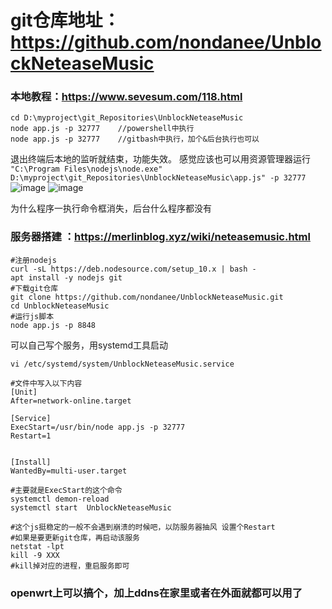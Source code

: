 # git仓库地址：https://github.com/nondanee/UnblockNeteaseMusic

### 本地教程：https://www.sevesum.com/118.html
```
cd D:\myproject\git_Repositories\UnblockNeteaseMusic
node app.js -p 32777 	//powershell中执行
node app.js -p 32777	//gitbash中执行，加个&后台执行也可以
```
退出终端后本地的监听就结束，功能失效。
感觉应该也可以用资源管理器运行
``` "C:\Program Files\nodejs\node.exe" D:\myproject\git_Repositories\UnblockNeteaseMusic\app.js" -p 32777 ```
![image](https://user-images.githubusercontent.com/18462281/113167190-0f92b080-9276-11eb-8dc2-90a89d8eb785.png)
![image](https://user-images.githubusercontent.com/18462281/113167244-1caf9f80-9276-11eb-8f2a-1f93c806ec7d.png)

为什么程序一执行命令框消失，后台什么程序都没有


### 服务器搭建 ：https://merlinblog.xyz/wiki/neteasemusic.html
```
#注册nodejs
curl -sL https://deb.nodesource.com/setup_10.x | bash -
apt install -y nodejs git 
#下载git仓库
git clone https://github.com/nondanee/UnblockNeteaseMusic.git
cd UnblockNeteaseMusic
#运行js脚本
node app.js -p 8848
```
可以自己写个服务，用systemd工具启动
```
vi /etc/systemd/system/UnblockNeteaseMusic.service

#文件中写入以下内容
[Unit]
After=network-online.target

[Service]
ExecStart=/usr/bin/node app.js -p 32777
Restart=1


[Install]
WantedBy=multi-user.target

#主要就是ExecStart的这个命令
systemctl demon-reload
systemctl start  UnblockNeteaseMusic

#这个js挺稳定的一般不会遇到崩溃的时候吧，以防服务器抽风 设置个Restart
#如果是要更新git仓库，再启动该服务
netstat -lpt
kill -9 XXX
#kill掉对应的进程，重启服务即可

```

### openwrt上可以搞个，加上ddns在家里或者在外面就都可以用了
